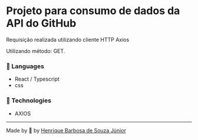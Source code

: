 # Projeto para consumo de dados da API do GitHub


Requisição realizada utilizando cliente HTTP Axios

Utilizando método: GET.
 


 ### 📒 Languages
  * React / Typescript
  * css
  
 ### 📡 Technologies
  * AXIOS

   

  ---
 Made by 💙 by [Henrique Barbosa de Souza Júnior](https://github.com/HenriqueBarbosaSJr)
